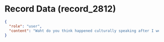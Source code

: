 # Record Data (record_2812)

```json
{
  "role": "user",
  "content": "Waht do you think happened culturally speaking after I went on sick leave - the system corrupted further? "
}
```
